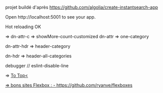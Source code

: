 projet buildé d'après https://github.com/algolia/create-instantsearch-app

Open http://localhost:5001 to see your app.

Hot reloading OK


=>
dn-attr-c => showMore-count-customized
dn-attr => one-category

dn-attr-hdr => header-category 

dn-hdr => header-all-categories

debugger // eslint-disable-line

=>      <a href="#" id="toTop" ><span id="toTopHover" style="opacity: 0;"></span>To Top<

=>  bons sites Flexbox  : - https://github.com/ryanve/flexboxes 
